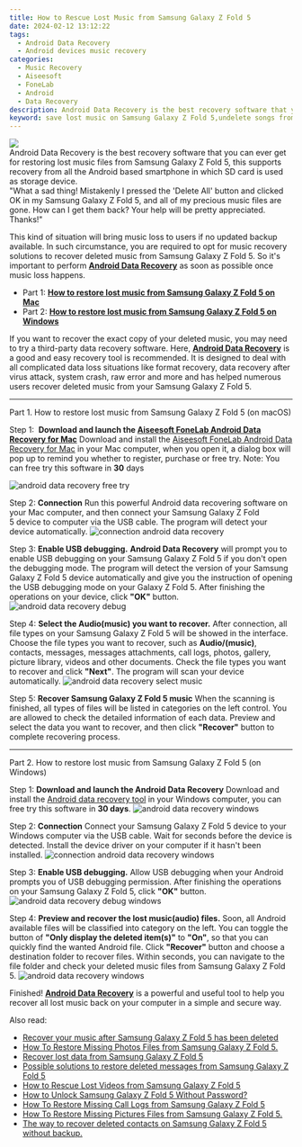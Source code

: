 ```yaml
---
title: How to Rescue Lost Music from Samsung Galaxy Z Fold 5
date: 2024-02-12 13:12:22
tags: 
  - Android Data Recovery
  - Android devices music recovery
categories: 
  - Music Recovery
  - Aiseesoft
  - FoneLab
  - Android
  - Data Recovery
description: Android Data Recovery is the best recovery software that you can ever get for restoring lost music files from Samsung Galaxy Z Fold 5, this supports recovery from all the Android based smartphone in which SD card is used as storage device.
keyword: save lost music on Samsung Galaxy Z Fold 5,undelete songs from Samsung Galaxy Z Fold 5,recover lost music from Samsung Galaxy Z Fold 5,Samsung Galaxy Z Fold 5 music retrieval,broken Samsung Galaxy Z Fold 5 music recovery solution,restore deleted music files on Samsung Galaxy Z Fold 5,lost all music in Samsung Galaxy Z Fold 5 again,Samsung Galaxy Z Fold 5 deleted song,how to recover song on Samsung Galaxy Z Fold 5,Samsung Galaxy Z Fold 5 retrieve deleted song,how to retrieve music from Samsung Galaxy Z Fold 5,how can i get music back on Samsung Galaxy Z Fold 5
---
```


<img src="https://img0mobiles.techidaily.com/images/best-assets/devices/samsung/samsung-galaxy-z-fold-5/5.jpg" class="atpl-imgstyle"  />

<div class="atpl-content atpl-for-fonelab-android recover-music">

<div class="atpl-post-description-part-1">
Android Data Recovery is the best recovery software that you can ever get for restoring lost music files from Samsung Galaxy Z Fold 5, this supports recovery from all the Android based smartphone in which SD card is used as storage device.
</div>



<div class="atpl-post-description-part-2">
<div class="tpl-content-sub-paragraph-question">
  "What a sad thing! Mistakenly I pressed the 'Delete All' button and clicked OK in my Samsung Galaxy Z Fold 5, and all of my precious music files are gone. How can I get them back? Your help will be pretty appreciated. Thanks!"
</div>
<div class="tpl-content-sub-paragraph-content">
  <p>
    This kind of situation will bring music loss to users if no updated backup available. In such circumstance, you are required to opt for music recovery solutions to recover deleted music from Samsung Galaxy Z Fold 5. So it's important to perform <a href="https://tools.techidaily.com/aiseesoft-android-data-recovery/" target="_blank" rel="noopener"><strong>Android Data Recovery</strong></a> as soon as possible once music loss happens.
  </p>
</div>
</div>

<ul>
  <li>Part 1: <strong><a href="#p1">How to restore lost music from Samsung Galaxy Z Fold 5 on Mac</a></strong></li>
  <li>Part 2: <strong><a href="#p2">How to restore lost music from Samsung Galaxy Z Fold 5 on Windows</a></strong></li>
</ul>


<div class="atpl-post-description-part-3">
<div class="tpl-content-sub-paragraph-normal">
  <p>
    If you want to recover the exact copy of your deleted music, you may need to try a third-party data recovery software. Here, <a href="https://tools.techidaily.com/aiseesoft-android-data-recovery/" target="_blank" rel="noopener"><strong>Android Data Recovery</strong></a> is a good and easy recovery tool is recommended. It is designed to deal with all complicated data loss situations like format recovery, data recovery after virus attack, system crash, raw error and more and has helped numerous users recover deleted music from your Samsung Galaxy Z Fold 5.
  </p>
</div>
</div>



<!-- Part 1 -->
<a id="p1" name="p1" ></a><hr>

<div>
  <span class="atpl-step-part-style">Part 1. How to restore lost music from Samsung Galaxy Z Fold 5 (on macOS)</span>
</div>

<span class="atpl-stepstyle-a"><span>Step 1: </span></span> <strong>Download and launch the <a href="https://tools.techidaily.com/aiseesoft-android-data-recovery-for-mac/" target="_blank" rel="noopener">Aiseesoft FoneLab Android Data Recovery for Mac</a></strong>
Download and install the <a href="https://tools.techidaily.com/aiseesoft-android-data-recovery-for-mac/" target="_blank" rel="noopener">Aiseesoft FoneLab Android Data Recovery for Mac</a> in your Mac computer, when you open it, a dialog box will pop up to remind you whether to register, purchase or free try.
Note: You can free try this software in <strong>30</strong> days

<img src="https://tools.techidaily.com/images/apps/aiseesoft/android-data-recovery/mac-free-try.png" class="atpl-imgstyle" alt="android data recovery free try" />

<span class="atpl-stepstyle-a"><span>Step 2: </span></span> <strong>Connection</strong>
Run this powerful Android data recovering software on your Mac computer, and then connect your Samsung Galaxy Z Fold 5 device to computer via the USB cable. The program will detect your device automatically.
<img src="https://tools.techidaily.com/images/apps/aiseesoft/android-data-recovery/mac-connection-interface.jpg" class="atpl-imgstyle" alt="connection android data recovery" />

<span class="atpl-stepstyle-a"><span>Step 3: </span></span> <strong>Enable USB debugging.</strong>
<strong>Android Data Recovery</strong> will prompt you to enable USB debugging on your Samsung Galaxy Z Fold 5 if you don't open the debugging mode. The program will detect the version of your Samsung Galaxy Z Fold 5 device automatically and give you the instruction of opening the USB debugging mode on your Galaxy Z Fold 5. After finishing the operations on your device, click <strong>"OK"</strong> button.
<img src="https://tools.techidaily.com/images/apps/aiseesoft/android-data-recovery/mac-android-usb-debug.jpg"  class="atpl-imgstyle" alt="android data recovery debug" />

<span class="atpl-stepstyle-a"><span>Step 4: </span></span> <strong>Select the Audio(music) you want to recover.</strong>
After connection, all file types on your Samsung Galaxy Z Fold 5 will be showed in the interface. Choose the file types you want to recover, such as <strong>Audio/(music)</strong>, contacts, messages, messages attachments, call logs, photos, gallery, picture library, videos and other documents. Check the file types you want to recover and click <b>"Next"</b>. The program will scan your device automatically.
<img src="https://tools.techidaily.com/images/apps/aiseesoft/android-data-recovery/mac-choose-type-music.jpg" class="atpl-imgstyle" alt="android data recovery select music" />

<span class="atpl-stepstyle-a"><span>Step 5: </span></span> <strong>Recover Samsung Galaxy Z Fold 5 music</strong>
When the scanning is finished, all types of files will be listed in categories on the left control. You are allowed to check the detailed information of each data. Preview and select the data you want to recover, and then click <b>"Recover"</b> button to complete recovering process.


<a id="p2" name="p2"></a><hr>

<!-- Part 2 -->
<div>
  <span class="atpl-step-part-style">Part 2. How to restore lost music from Samsung Galaxy Z Fold 5 (on Windows)</span>
</div>

<span class="atpl-stepstyle-a"><span>Step 1: </span></span> <strong>Download and launch the Android Data Recovery</strong>
Download and install the <a href="https://tools.techidaily.com/aiseesoft-android-data-recovery-for-win/" target="_blank" rel="noopener">Android data recovery tool</a> in your Windows computer, you can free try this software in <b>30 days</b>.
<img src="https://tools.techidaily.com/images/apps/aiseesoft/android-data-recovery/win-start-interface.png"  class="atpl-imgstyle" alt="android data recovery windows" />

<span class="atpl-stepstyle-a"><span>Step 2: </span></span> <strong>Connection</strong>
Connect your Samsung Galaxy Z Fold 5 device to your Windows computer via the USB cable. Wait for seconds before the device is detected. Install the device driver on your computer if it hasn't been installed.
<img src="https://tools.techidaily.com/images/apps/aiseesoft/android-data-recovery/win-connection-interface.png" class="atpl-imgstyle" alt="connection android data recovery windows" />

<span class="atpl-stepstyle-a"><span>Step 3: </span></span> <strong>Enable USB debugging.</strong>
Allow USB debugging when your Android prompts you of USB debugging permission. After finishing the operations on your Samsung Galaxy Z Fold 5, click <b>"OK"</b> button.
<img src="https://tools.techidaily.com/images/apps/aiseesoft/android-data-recovery/win-android-usb-debug.png" class="atpl-imgstyle" alt="android data recovery debug windows" />

<span class="atpl-stepstyle-a"><span>Step 4: </span></span> <strong>Preview and recover the lost music(audio) files.</strong>
Soon, all Android available files will be classified into category on the left. You can toggle the button of <b>"Only display the deleted item(s)"</b> to <b>"On"</b>, so that you can quickly find the wanted Android file. Click <b>"Recover"</b> button and choose a destination folder to recover files. Within seconds, you can navigate to the file folder and check your deleted music files from Samsung Galaxy Z Fold 5.
<img src="https://tools.techidaily.com/images/apps/aiseesoft/android-data-recovery/win-recover-music.jpg" class="atpl-imgstyle" alt="android data recovery windows" />

<div class="atpl-post-description-part-4">
<div class="tpl-content-sub-paragraph-normal">
    <p>
        Finished! <a href="https://tools.techidaily.com/aiseesoft-android-data-recovery/" target="_blank" rel="noopener"><strong>Android Data Recovery</strong></a> is a powerful and useful tool to help you recover all lost music back on your computer in a simple and secure way.
    </p>
</div>
</div>


<ins class="adsbygoogle"
     style="display:block"
     data-ad-client="ca-pub-7571918770474297"
     data-ad-slot="8358498916"
     data-ad-format="auto"
     data-full-width-responsive="true"></ins>

<span class="atpl-alsoreadstyle">Also read:</span>
<div><ul>
<li><a href="/recover-your-music-after-samsung-galaxy-z-fold-5-has-been-deleted-by-fonelab-android-recover-music/" target="_blank" rel="noopener"><u>Recover your music after Samsung Galaxy Z Fold 5 has been deleted</u></a></li>
<li><a href="/how-to-restore-missing-photos-files-from-samsung-galaxy-z-fold-5-by-fonelab-android-recover-photos/" target="_blank" rel="noopener"><u>How To  Restore Missing Photos Files from Samsung Galaxy Z Fold 5.</u></a></li>
<li><a href="/recover-lost-data-from-samsung-galaxy-z-fold-5-by-fonelab-android-recover-data/" target="_blank" rel="noopener"><u>Recover lost data from Samsung Galaxy Z Fold 5</u></a></li>
<li><a href="/possible-solutions-to-restore-deleted-messages-from-samsung-galaxy-z-fold-5-by-fonelab-android-recover-messages/" target="_blank" rel="noopener"><u>Possible solutions to restore deleted messages from Samsung Galaxy Z Fold 5</u></a></li>
<li><a href="/how-to-rescue-lost-videos-from-samsung-galaxy-z-fold-5-by-fonelab-android-recover-video/" target="_blank" rel="noopener"><u>How to Rescue Lost Videos from Samsung Galaxy Z Fold 5</u></a></li>
<li><a href="/how-to-unlock-samsung-galaxy-z-fold-5-without-password-by-drfone-android-unlock-android-unlock/" target="_blank" rel="noopener"><u>How to Unlock Samsung Galaxy Z Fold 5 Without Password?</u></a></li>
<li><a href="/how-to-restore-missing-call-logs-from-samsung-galaxy-z-fold-5-by-fonelab-android-recover-call-logs/" target="_blank" rel="noopener"><u>How To  Restore Missing Call Logs from Samsung Galaxy Z Fold 5</u></a></li>
<li><a href="/how-to-restore-missing-pictures-files-from-samsung-galaxy-z-fold-5-by-fonelab-android-recover-pictures/" target="_blank" rel="noopener"><u>How To  Restore Missing Pictures Files from Samsung Galaxy Z Fold 5.</u></a></li>
<li><a href="/the-way-to-recover-deleted-contacts-on-samsung-galaxy-z-fold-5-without-backup-by-fonelab-android-recover-contacts/" target="_blank" rel="noopener"><u>The way to recover deleted contacts on Samsung Galaxy Z Fold 5 without backup.</u></a></li>
</ul></div>

</div>